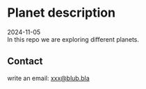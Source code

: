 # Planet description
2024-11-05  
In this repo we are exploring different planets.

## Contact

write an email: xxx@blub.bla


